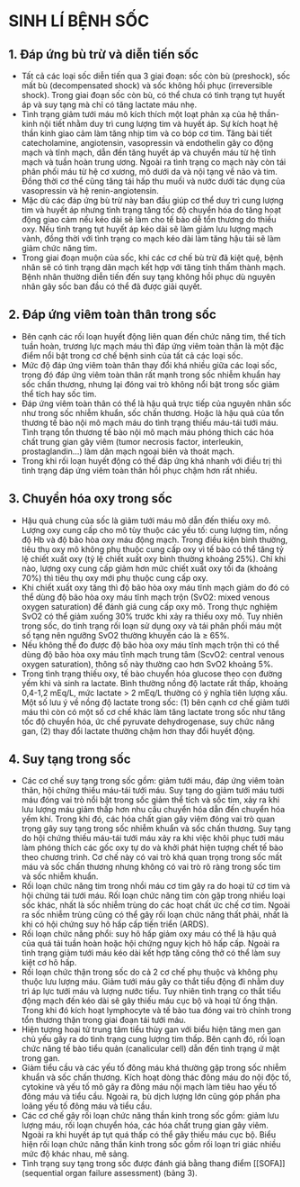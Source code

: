 # SINH LÍ BỆNH SỐC
## 1. Đáp ứng bù trừ và diễn tiến sốc
- Tất cả các loại sốc diễn tiến qua 3 giai đoạn: sốc còn bù (preshock), sốc mất bù (decompensated shock) và sốc không hồi phục (irreversible shock). Trong giai đoạn sốc còn bù, có thể chưa có tình trạng tụt huyết áp và suy tạng mà chỉ có tăng lactate máu nhẹ.
- Tình trạng giảm tưới máu mô kích thích một loạt phản xạ của hệ thần-kinh nội tiết nhằm duy trì cung lượng tim và huyết áp. Sự kích hoạt hệ thần kinh giao cảm làm tăng nhịp tim và co bóp cơ tim. Tăng bài tiết catecholamine, angiotensin, vasopressin và endothelin gây co động mạch và tĩnh mạch, dẫn đến tăng huyết áp và chuyển máu từ hệ tĩnh mạch và tuần hoàn trung ương. Ngoài ra tình trạng co mạch này còn tái phân phối máu từ hệ cơ xương, mô dưới da và nội tạng về não và tim. Đồng thời cơ thể cũng tăng tái hấp thu muối và nước dưới tác dụng của vasopressin và hệ renin-angiotensin.
- Mặc dù các đáp ứng bù trừ này ban đầu giúp cơ thể duy trì cung lượng tim và huyết áp nhưng tình trạng tăng tốc độ chuyển hóa do tăng hoạt động giao cảm nếu kéo dài sẽ làm cho tế bào dễ tổn thương do thiếu oxy. Nếu tình trạng tụt huyết áp kéo dài sẽ làm giảm lưu lượng mạch vành, đồng thời với tình trạng co mạch kéo dài làm tăng hậu tải sẽ làm giảm chức năng tim.
- Trong giai đoạn muộn của sốc, khi các cơ chế bù trừ đã kiệt quệ, bệnh nhân sẽ có tình trạng dãn mạch kết hợp với tăng tính thấm thành mạch. Bệnh nhân thường diễn tiến đến suy tạng không hồi phục dù nguyên nhân gây sốc ban đầu có thể đã được giải quyết.
## 2. Đáp ứng viêm toàn thân trong sốc
- Bên cạnh các rối loạn huyết động liên quan đến chức năng tim, thể tích tuần hoàn, trương lực mạch máu thì đáp ứng viêm toàn thân là một đặc điểm nổi bật trong cơ chế bệnh sinh của tất cả các loại sốc.
- Mức độ đáp ứng viêm toàn thân thay đổi khá nhiều giữa các loại sốc, trong đó đáp ứng viêm toàn thân rất mạnh trong sốc nhiễm khuẩn hay sốc chấn thương, nhưng lại đóng vai trò không nổi bật trong sốc giảm thể tích hay sốc tim.
- Đáp ứng viêm toàn thân có thể là hậu quả trực tiếp của nguyên nhân sốc như trong sốc nhiễm khuẩn, sốc chấn thương. Hoặc là hậu quả của tổn thương tế bào nội mô mạch máu do tình trạng thiếu máu-tái tưới máu. Tình trạng tổn thương tế bào nội mô mạch máu phóng thich các hóa chất trung gian gây viêm (tumor necrosis factor, interleukin, prostaglandin…) làm dãn mạch ngoại biên và thoát mạch.
- Trong khi rối loạn huyết động có thể đáp ứng khá nhanh với điều trị thì tình trạng đáp ứng viêm toàn thân hồi phục chậm hơn rất nhiều.
## 3. Chuyển hóa oxy trong sốc
- Hậu quả chung của sốc là giảm tưới máu mô dẫn đến thiếu oxy mô. Lượng oxy cung cấp cho mô tùy thuộc các yếu tố: cung lượng tim, nồng độ Hb và độ bão hòa oxy máu động mạch. Trong điều kiện bình thường, tiêu thụ oxy mô không phụ thuộc cung cấp oxy vì tế bào có thể tăng tỷ lệ chiết xuất oxy (tỷ lệ chiết xuất oxy bình thường khoảng 25%). Chỉ khi nào, lượng oxy cung cấp giảm hơn mức chiết xuất oxy tối đa (khoảng 70%) thì tiêu thụ oxy mới phụ thuộc cung cấp oxy.
- Khi chiết xuất oxy tăng thì độ bão hòa oxy máu tĩnh mạch giảm do đó có thể dùng độ bão hòa oxy máu tĩnh mạch trộn (SvO2: mixed venous oxygen saturation) để đánh giá cung cấp oxy mô. Trong thực nghiệm SvO2 có thể giảm xuống 30% trước khi xảy ra thiếu oxy mô. Tuy nhiên trong sốc, do tình trạng rối loạn sử dụng oxy và tái phân phối máu một số tạng nên ngưỡng SvO2 thường khuyến cáo là ≥ 65%.
- Nếu không thể đo được độ bão hòa oxy máu tĩnh mạch trộn thì có thể dùng độ bão hòa oxy máu tĩnh mạch trung tâm (ScvO2: central venous oxygen saturation), thông số này thường cao hơn SvO2 khoảng 5%.
- Trong tình trạng thiếu oxy, tế bào chuyển hóa glucose theo con đường yếm khi và sinh ra lactate. Bình thường nồng độ lactate rất thấp, khoảng 0,4-1,2 mEq/L, mức lactate > 2 mEq/L thường có ý nghĩa tiên lượng xấu. Một số lưu ý về nồng độ lactate trong sốc: (1) bên cạnh cơ chế giảm tưới máu thì còn có một số cơ chế khác làm tăng lactate trong sốc như tăng tốc độ chuyển hóa, ức chế pyruvate dehydrogenase, suy chức năng gan, (2) thay đổi lactate thường chậm hơn thay đổi huyết động.
## 4. Suy tạng trong sốc
- Các cơ chế suy tạng trong sốc gồm: giảm tưới máu, đáp ứng viêm toàn thân, hội chứng thiếu máu-tái tưới máu. Suy tạng do giảm tưới máu tưới máu đóng vai trò nổi bật trong sốc giảm thể tích và sốc tim, xảy ra khi lưu lượng máu giảm thấp hơn nhu cầu chuyển hóa dẫn đến chuyển hóa yếm khí. Trong khi đó, các hóa chất gian gây viêm đóng vai trò quan trọng gây suy tạng trong sốc nhiễm khuẩn và sốc chấn thương. Suy tạng do hội chứng thiếu máu-tái tưới máu xảy ra khi việc khôi phục tưới máu làm phóng thích các gốc oxy tự do và khởi phát hiện tượng chết tế bào theo chương trình. Cơ chế này có vai trò khá quan trọng trong sốc mất máu và sốc chấn thương nhưng không có vai trò rõ ràng trong sốc tim và sốc nhiễm khuẩn.
- Rối loạn chức năng tim trong nhồi máu cơ tim gây ra do hoại tử cơ tim và hội chứng tái tưới máu. Rối loạn chức năng tim còn gặp trong nhiều loại sốc khác, nhất là sốc nhiễm trùng do các hoạt chất ức chế cơ tim. Ngoài ra sốc nhiễm trùng cũng có thể gây rối loạn chức năng thất phải, nhất là khi có hội chứng suy hô hấp cấp tiến triển (ARDS).
- Rối loạn chức năng phổi: suy hô hấp giảm oxy máu có thể là hậu quả của quá tải tuần hoàn hoặc hội chứng nguy kịch hô hấp cấp. Ngoài ra tình trạng giảm tưới máu kéo dài kết hợp tăng công thở có thể làm suy kiệt cơ hô hấp.
- Rối loạn chức thận trong sốc do cả 2 cơ chế phụ thuộc và không phụ thuộc lưu lượng máu. Giảm tưới máu gây co thắt tiểu động đi nhằm duy trì áp lực tưới máu và lượng nước tiểu. Tuy nhiên tình trạng co thắt tiểu động mạch đến kéo dài sẽ gây thiếu máu cục bộ và hoại tử ống thận. Trong khi đó kích hoạt lymphocyte và tế bào tua đóng vai trò chính trong tổn thương thận trong giai đoạn tái tưới máu.
- Hiện tượng hoại tử trung tâm tiểu thùy gan với biểu hiện tăng men gan chủ yếu gây ra do tình trạng cung lượng tim thấp. Bên cạnh đó, rối loạn chức năng tế bào tiểu quản (canalicular cell) dẫn đến tình trạng ứ mật trong gan.
- Giảm tiểu cầu và các yếu tố đông máu khá thường gặp trong sốc nhiễm khuẩn và sốc chấn thương. Kích hoạt dòng thác đông máu do nội độc tố, cytokine và yếu tố mô gây ra đông máu nội mạch làm tiêu hao yếu tố đông máu và tiểu cầu. Ngoài ra, bù dịch lượng lớn cũng góp phần pha loãng yếu tố đông máu và tiểu cầu.
- Các cơ chế gây rối loạn chức năng thần kinh trong sốc gồm: giảm lưu lượng máu, rối loạn chuyển hóa, các hóa chất trung gian gây viêm. Ngoài ra khi huyết áp tụt quá thấp có thể gây thiếu máu cục bộ. Biểu hiện rối loạn chức năng thần kinh trong sốc gồm rối loạn tri giác nhiều mức độ khác nhau, mê sảng.
- Tình trạng suy tạng trong sốc được đánh giá bằng thang điểm [[SOFA]] (sequential organ failure assessment) (bảng 3).